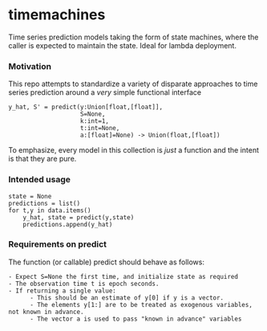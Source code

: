 # timemachines
Time series prediction models taking the form of state machines, where the caller is expected to maintain the state. Ideal for lambda deployment. 

### Motivation
This repo attempts to standardize a variety of disparate approaches to time series prediction around a *very* simple functional interface

    y_hat, S' = predict(y:Union[float,[float]],
                        S=None, 
                        k:int=1,
                        t:int=None,
                        a:[float]=None) -> Union(float,[float])  
    
To emphasize, every model in this collection is *just* a function and the intent is that they are pure. 

### Intended usage

    state = None
    predictions = list()
    for t,y in data.items()
        y_hat, state = predict(y,state)
        predictions.append(y_hat)
    
### Requirements on predict
The function (or callable) predict should behave as follows:

    - Expect S=None the first time, and initialize state as required
    - The observation time t is epoch seconds. 
    - If returning a single value:
          - This should be an estimate of y[0] if y is a vector. 
          - The elements y[1:] are to be treated as exogenous variables, not known in advance. 
          - The vector a is used to pass "known in advance" variables
   


